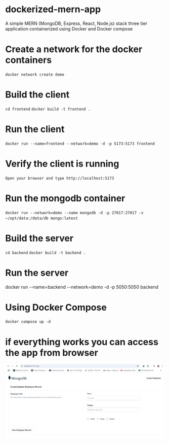 # dockerized-mern-app
A simple MERN (MongoDB, Express, React, Node.js) stack three tier application containerized using Docker and Docker compose 
# Create a network for the docker containers
`docker network create demo`

# Build the client
`cd frontend`
`docker build -t frontend .`


# Run the client
`docker run --name=frontend --network=demo -d -p 5173:5173 frontend`
# Verify the client is running
`Open your browser and type http://localhost:5173`
# Run the mongodb container
`docker run --network=demo --name mongodb -d -p 27017:27017 -v ~/opt/data:/data/db mongo:latest`
# Build the server
`cd backend`
`docker build -t backend .`
# Run the server
docker run --name=backend --network=demo -d -p 5050:5050 backend

# Using Docker Compose
`docker compose up -d`

# if everything works you can access the app from browser
![Dashboard](frontend/mern%20app.png)






